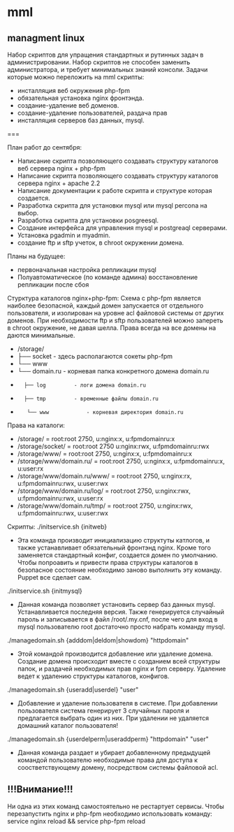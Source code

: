 ﻿mml
===
managment linux
---



Набор скриптов для упращения стандартных и рутинных задач в администрировании. Набор скриптов не способен заменить администратора, и требует минимальных знаний консоли. 
Задачи которые можно переложить на mml скрипты:
- инсталляция веб окружения php-fpm
- обязательная установка nginx фронтэнда. 
- создание-удаление веб доменов.
- создание-удаление пользователей, раздача прав
- инсталляция серверов баз данных, mysql.


===

План работ до сентября:
- Написание скрипта позволяющего создавать структуру каталогов веб сервера nginx + php-fpm
- Написание скрипта позволяющего создавать структуру каталогов сервера nginx + apache 2.2
- Написание документации к работе скрипта и структуре которая создается.
- Разработка скрипта для установки mysql или mysql percona на выбор.
- Разработка скрипта для установки posgreesql.
- Создание интерфейса для управления mysql и postgreaql серверами.
- Установка pgadmin и myadmin.
- создание ftp и sftp учеток, в chroot окружении домена.



Планы на будущее:
- первоначальная настройка репликации mysql 
- Полуавтоматическое (по команде админа) восстановление репликации после сбоя
 



Cтурктура каталогов nginx+php-fpm:
Схема с php-fpm является наиболее безопасной, каждый домен запускается от отдельного пользователя, и изолирован на уровне acl файловой системы от других доменов. При необходимости ftp и sftp пользователей можно запереть в chroot окружение, не давая шелла. Права всегда на все домены на даются минимальные.


- /storage/
- ├── socket 				- здесь располагаются сокеты php-fpm
- └── www	
-	└── domain.ru		- корневая папка конкретного домена domain.ru
-		├── log			- логи домена domain.ru
-       ├── tmp			- временные файлы domain.ru
-        └── www			- корневая директория domain.ru

Права на каталоги:
- /storage/						= root:root 2750, u:nginx:x, u:fpmdomainru:x
- /storage/socket/				= root:root 2750 u:nginx:rwx, u:fpmdomainru:rwx
- /storage/www/					= root:root 2750, u:nginx:x, u:fpmdomainru:x
- /storage/www/domain.ru/			= root:root 2750, u:nginx:x, u:fpmdomainru:x, u:user:rx
- /storage/www/domain.ru/www/		= root:root 2750, u:nginx:rx, u:fpmdomainru:rwx, u:user:rwx
- /storage/www/domain.ru/log/		= root:root 2750, u:nginx:rwx, u:fpmdomainru:rwx, u:user:rx
- /storage/www/domain.ru/tmp/		= root:root 2750, u:nginx:rwx, u:fpmdomainru:rwx, u:user:rwx



Скрипты:
./initservice.sh {initweb}
- Эта команда производит инициализацию структуты катлогов, и также устанавливает обязательный фронтэнд nginx.
Кроме того заменяется стандартный конфиг, создается домен по умолчанию.
Чтобы попроавить и привести права структуры каталогов в безопасное состояние необходимо заново выполнить эту команду. Puppet все сделает сам.

./initservice.sh {initmysql}
- Данная команда позволяет установить сервер баз данных mysql. Устанавливается последняя версия.
Также генерируется случайный пароль и записывается в файл /root/.my.cnf, после чего для вход в mysql пользователю root достаточно просто набрать команду mysql.

./managedomain.sh {adddom|deldom|showdom} "httpdomain"
- Этой командой производится добавление или удаление домена.
Создание домена происходит вместе с созданием всей структуры папок, и раздачей необходимых прав nginx и fpm серверу.
Удаление ведет к удалению структуры каталогов, конфигов.

./managedomain.sh {useradd|userdel}   "user"
- Добавление и удаление пользователя в системе.
При добавлении пользователя система генерирует 3 случайных пароля и предлагается выбрать один из них.
При удалении не удаляется домашний каталог пользователя!

./managedomain.sh {userdelperm|useraddperm}   "httpdomain" "user"
- Данная команда раздает и убирает добавленному предыдущей командой пользователю необходимые права для доступа к соостветствующему домену, посредством системы файловой acl.


!!!Внимание!!!
--------------
Ни одна из этих команд самостоятельно не рестартует сервисы. Чтобы перезапустить nginx и php-fpm необходимо использовать команду:
service nginx reload && service php-fpm reload
